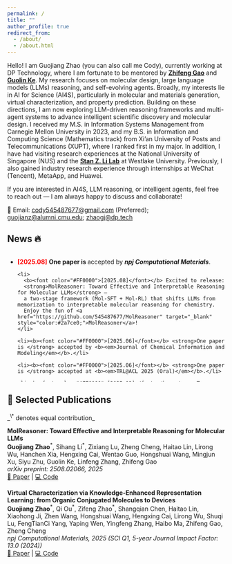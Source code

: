 ```yaml
---
permalink: /
title: ""
author_profile: true
redirect_from:
  - /about/
  - /about.html
---
```


Hello! I am Guojiang Zhao (you can also call me Cody), currently working at DP Technology, where I am fortunate to be mentored by [**Zhifeng Gao**](https://scholar.google.com/citations?user=uBo3SJcAAAAJ&hl=en) and [**Guolin Ke**](https://scholar.google.com/citations?user=M2qJgtoAAAAJ&hl=en). My research focuses on molecular design, large language models (LLMs) reasoning, and self-evolving agents. Broadly, my interests lie in AI for Science (AI4S), particularly in molecular and materials generation, virtual characterization, and property prediction. Building on these directions, I am now exploring LLM-driven reasoning frameworks and multi-agent systems to advance intelligent scientific discovery and molecular design. I received my M.S. in Information Systems Management from Carnegie Mellon University in 2023, and my B.S. in Information and Computing Science (Mathematics track) from Xi’an University of Posts and Telecommunications (XUPT), where I ranked first in my major. In addition, I have had visiting research experiences at the National University of Singapore (NUS) and the [**Stan Z. Li Lab**](https://en.westlake.edu.cn/faculty/stan-zq-li.html) at Westlake University. Previously, I also gained industry research experience through internships at WeChat (Tencent), MetaApp, and Huawei.

If you are interested in AI4S, LLM reasoning, or intelligent agents, feel free to reach out — I am always happy to discuss and collaborate!

📧 Email: cody545487677@gmail.com (Preferred); guojianz@alumni.cmu.edu; zhaogj@dp.tech

<h2 id="News">News 🔥</h2>
<div style="height:300px; overflow-y:auto;">
  <ul>
    <li><b><font color="#FF0000">[2025.08]</font></b> <strong>One paper is </strong> accepted by <b><em>npj Computational Materials</em></b>.</li>

    <li>
      <b><font color="#FF0000">[2025.08]</font></b> Excited to release:
      <strong>MolReasoner: Toward Effective and Interpretable Reasoning for Molecular LLMs</strong> —
      a two-stage framework (Mol-SFT + Mol-RL) that shifts LLMs from memorization to interpretable molecular reasoning for chemistry.
      Enjoy the fun of <a href="https://github.com/545487677/MolReasoner" target="_blank" style="color:#2a7ce0;">MolReasoner</a>!
    </li>

    <li><b><font color="#FF0000">[2025.06]</font></b> <strong>One paper is </strong> accepted by <b><em>Journal of Chemical Information and Modeling</em></b>.</li>

    <li><b><font color="#FF0000">[2025.06]</font></b> <strong>One paper is </strong> accepted at <b><em>TRL@ACL 2025 (Oral)</em></b>.</li>

    <li><b><font color="#FF0000">[2025.02]</font></b> <strong>Two papers are</strong> accepted by <b><em>ICLR 2025 (1 Spotlight)</em></b>.</li>

    <li><b><font color="#FF0000">[2024.09]</font></b> <strong>One paper is</strong> accepted by <b><em>TNNLS</em></b>.</li>

    <li><b><font color="#FF0000">[2024.03]</font></b> <strong>One paper is</strong> accepted by <b><em>TKDE</em></b>.</li>

    <li><b><font color="#FF0000">[2022.08]</font></b> <strong>One paper is</strong> accepted by <b><em>TMLR</em></b>.</li>

    <li><b><font color="#FF0000">[2022.02]</font></b> <strong>One paper is</strong> accepted by <b><em>TNNLS</em></b>.</li>

  </ul>
</div>

<h2 id="Selected Publications">📝 Selected Publications</h2>
_<sup>\*</sup> denotes equal contribution_


**MolReasoner: Toward Effective and Interpretable Reasoning for Molecular LLMs**  
**Guojiang Zhao**<sup>\*</sup>, Sihang Li<sup>\*</sup>, Zixiang Lu, Zheng Cheng, Haitao Lin, Lirong Wu, Hanchen Xia, Hengxing Cai, Wentao Guo, Hongshuai Wang, Mingjun Xu, Siyu Zhu, Guolin Ke, Linfeng Zhang, Zhifeng Gao  
_arXiv preprint: 2508.02066, 2025_  
[📄 Paper](https://arxiv.org/pdf/2508.02066) | [💻 Code](https://github.com/545487677/MolReasoner)


**Virtual Characterization via Knowledge-Enhanced Representation Learning: from Organic Conjugated Molecules to Devices**  
**Guojiang Zhao**<sup>\*</sup>, Qi Ou<sup>\*</sup>, Zifeng Zhao<sup>\*</sup>, Shangqian Chen, Haitao Lin, Xiaohong Ji, Zhen Wang, Hongshuai Wang, Hengxing Cai, Lirong Wu, Shuqi Lu, FengTianCi Yang, Yaping Wen, Yingfeng Zhang, Haibo Ma, Zhifeng Gao, Zheng Cheng  
_npj Computational Materials, 2025 (SCI Q1, 5-year Journal Impact Factor: 13.0 (2024))_  
[📄 Paper](https://chemrxiv.org/engage/api-gateway/chemrxiv/assets/orp/resource/item/67ffb41a50018ac7c5a45d5b/original/virtual-characterization-via-knowledge-enhanced-representation-learning-from-organic-conjugated-molecules-to-devices.pdf) | [💻 Code](https://github.com/545487677/OCNet)
